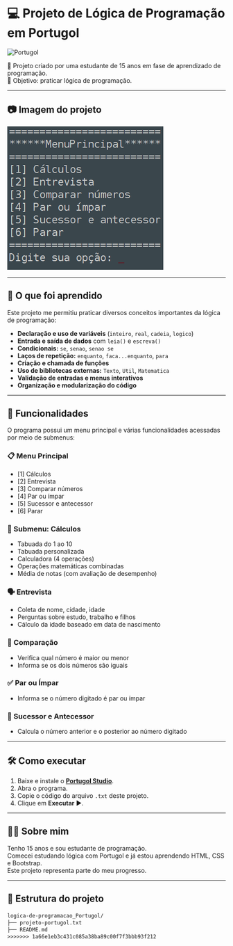 # 💻 Projeto de Lógica de Programação em Portugol

![Portugol](https://img.shields.io/badge/Portugol-blue)

📅 Projeto criado por uma estudante de 15 anos em fase de aprendizado de programação.  
🎯 Objetivo: praticar lógica de programação.

---

## 📷 Imagem do projeto

![Exemplo do Menu](img/menu-principal.png) <!-- Altere o caminho se a imagem estiver em outra pasta -->

---

## 🧠 O que foi aprendido

Este projeto me permitiu praticar diversos conceitos importantes da lógica de programação:

-  **Declaração e uso de variáveis** (`inteiro`, `real`, `cadeia`, `logico`)
-  **Entrada e saída de dados** com `leia()` e `escreva()`
-  **Condicionais:** `se`, `senao`, `senao se`
-  **Laços de repetição:** `enquanto`, `faca...enquanto`, `para`
-  **Criação e chamada de funções**
-  **Uso de bibliotecas externas:** `Texto`, `Util`, `Matematica`
-  **Validação de entradas e menus interativos**
-  **Organização e modularização do código**

---

## 🧩 Funcionalidades

O programa possui um menu principal e várias funcionalidades acessadas por meio de submenus:

### 📋 Menu Principal
- [1] Cálculos
- [2] Entrevista
- [3] Comparar números
- [4] Par ou ímpar
- [5] Sucessor e antecessor
- [6] Parar

### 🧮 Submenu: Cálculos
- Tabuada do 1 ao 10
- Tabuada personalizada
- Calculadora (4 operações)
- Operações matemáticas combinadas
- Média de notas (com avaliação de desempenho)

### 🗣️ Entrevista
- Coleta de nome, cidade, idade
- Perguntas sobre estudo, trabalho e filhos
- Cálculo da idade baseado em data de nascimento

### 🔢 Comparação
- Verifica qual número é maior ou menor
- Informa se os dois números são iguais

### ✅ Par ou Ímpar
- Informa se o número digitado é par ou ímpar

### 🔁 Sucessor e Antecessor
- Calcula o número anterior e o posterior ao número digitado

---

## 🛠️ Como executar

1. Baixe e instale o **[Portugol Studio](https://portugolstudio.com.br/)**.
2. Abra o programa.
3. Copie o código do arquivo `.txt` deste projeto.
4. Clique em **Executar** ▶️.

---

## 🧑‍💻 Sobre mim

Tenho 15 anos e sou estudante de programação.  
Comecei estudando lógica com Portugol e já estou aprendendo HTML, CSS e Bootstrap.  
Este projeto representa parte do meu progresso.

---

## 📂 Estrutura do projeto

```plaintext
logica-de-programacao_Portugol/
├── projeto-portugol.txt
├── README.md
>>>>>>> 1a66e1eb3c431c085a38ba89c00f7f3bbb93f212

